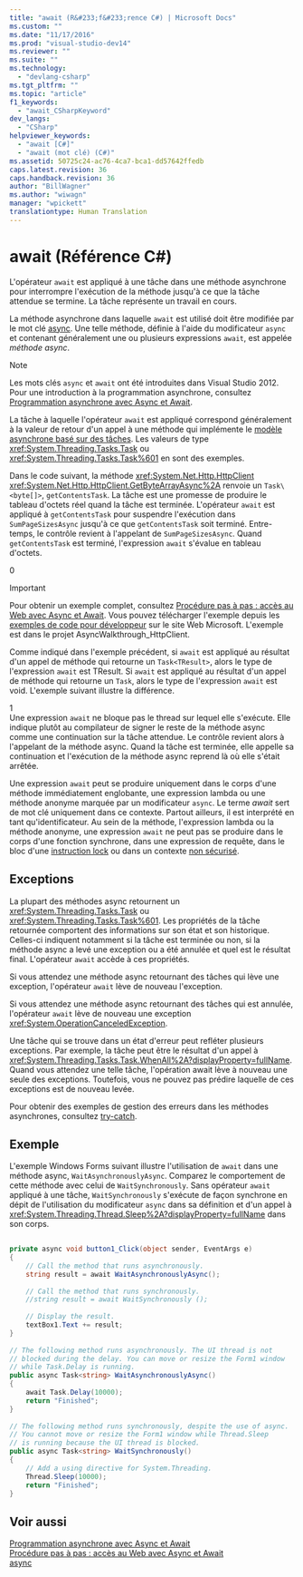```yaml
---
title: "await (R&#233;f&#233;rence C#) | Microsoft Docs"
ms.custom: ""
ms.date: "11/17/2016"
ms.prod: "visual-studio-dev14"
ms.reviewer: ""
ms.suite: ""
ms.technology: 
  - "devlang-csharp"
ms.tgt_pltfrm: ""
ms.topic: "article"
f1_keywords: 
  - "await_CSharpKeyword"
dev_langs: 
  - "CSharp"
helpviewer_keywords: 
  - "await [C#]"
  - "await (mot clé) (C#)"
ms.assetid: 50725c24-ac76-4ca7-bca1-dd57642ffedb
caps.latest.revision: 36
caps.handback.revision: 36
author: "BillWagner"
ms.author: "wiwagn"
manager: "wpickett"
translationtype: Human Translation
---
```

# await (R&#233;f&#233;rence C#)
L'opérateur `await` est appliqué à une tâche dans une méthode asynchrone pour interrompre l'exécution de la méthode jusqu'à ce que la tâche attendue se termine.  La tâche représente un travail en cours.  
  
 La méthode asynchrone dans laquelle `await` est utilisé doit être modifiée par le mot clé [async](../../../csharp/language-reference/keywords/async.md).  Une telle méthode, définie à l'aide du modificateur `async` et contenant généralement une ou plusieurs expressions `await`, est appelée *méthode async*.  
  
> [!NOTE]
>  Les mots clés `async` et `await` ont été introduites dans Visual Studio 2012.  Pour une introduction à la programmation asynchrone, consultez [Programmation asynchrone avec Async et Await](../Topic/Asynchronous%20Programming%20with%20Async%20and%20Await%20\(C%23%20and%20Visual%20Basic\).md).  
  
 La tâche à laquelle l'opérateur `await` est appliqué correspond généralement à la valeur de retour d'un appel à une méthode qui implémente le [modèle asynchrone basé sur des tâches](http://go.microsoft.com/fwlink/?LinkId=204847).  Les valeurs de type <xref:System.Threading.Tasks.Task> ou <xref:System.Threading.Tasks.Task%601> en sont des exemples.  
  
 Dans le code suivant, la méthode <xref:System.Net.Http.HttpClient> <xref:System.Net.Http.HttpClient.GetByteArrayAsync%2A> renvoie un `Task\<byte[]>`, `getContentsTask`.  La tâche est une promesse de produire le tableau d'octets réel quand la tâche est terminée.  L'opérateur `await` est appliqué à `getContentsTask` pour suspendre l'exécution dans `SumPageSizesAsync` jusqu'à ce que `getContentsTask` soit terminé.  Entre\-temps, le contrôle revient à l'appelant de `SumPageSizesAsync`.  Quand `getContentsTask` est terminé, l'expression `await` s'évalue en tableau d'octets.  
  
<CodeContentPlaceHolder>0</CodeContentPlaceHolder>  
> [!IMPORTANT]
>  Pour obtenir un exemple complet, consultez [Procédure pas à pas : accès au Web avec Async et Await](../Topic/Walkthrough:%20Accessing%20the%20Web%20by%20Using%20Async%20and%20Await%20\(C%23%20and%20Visual%20Basic\).md).  Vous pouvez télécharger l'exemple depuis les [exemples de code pour développeur](http://go.microsoft.com/fwlink/?LinkID=255191&clcid=0x409) sur le site Web Microsoft.  L'exemple est dans le projet AsyncWalkthrough\_HttpClient.  
  
 Comme indiqué dans l'exemple précédent, si `await` est appliqué au résultat d'un appel de méthode qui retourne un `Task<TResult>`, alors le type de l'expression `await` est TResult.  Si `await` est appliqué au résultat d'un appel de méthode qui retourne un `Task`, alors le type de l'expression `await` est void.  L'exemple suivant illustre la différence.  
  
<CodeContentPlaceHolder>1</CodeContentPlaceHolder>  
 Une expression `await` ne bloque pas le thread sur lequel elle s'exécute.  Elle indique plutôt au compilateur de signer le reste de la méthode async comme une continuation sur la tâche attendue.  Le contrôle revient alors à l'appelant de la méthode async.  Quand la tâche est terminée, elle appelle sa continuation et l'exécution de la méthode async reprend là où elle s'était arrêtée.  
  
 Une expression `await` peut se produire uniquement dans le corps d'une méthode immédiatement englobante, une expression lambda ou une méthode anonyme marquée par un modificateur `async`.  Le terme *await* sert de mot clé uniquement dans ce contexte.  Partout ailleurs, il est interprété en tant qu'identificateur.  Au sein de la méthode, l'expression lambda ou la méthode anonyme, une expression `await` ne peut pas se produire dans le corps d'une fonction synchrone, dans une expression de requête, dans le bloc d'une [instruction lock](../../../csharp/language-reference/keywords/lock-statement.md) ou dans un contexte [non sécurisé](../../../csharp/language-reference/keywords/unsafe.md).  
  
## Exceptions  
 La plupart des méthodes async retournent un <xref:System.Threading.Tasks.Task> ou <xref:System.Threading.Tasks.Task%601>.  Les propriétés de la tâche retournée comportent des informations sur son état et son historique. Celles\-ci indiquent notamment si la tâche est terminée ou non, si la méthode async a levé une exception ou a été annulée et quel est le résultat final.  L'opérateur `await` accède à ces propriétés.  
  
 Si vous attendez une méthode async retournant des tâches qui lève une exception, l'opérateur `await` lève de nouveau l'exception.  
  
 Si vous attendez une méthode async retournant des tâches qui est annulée, l'opérateur `await` lève de nouveau une exception <xref:System.OperationCanceledException>.  
  
 Une tâche qui se trouve dans un état d'erreur peut refléter plusieurs exceptions.  Par exemple, la tâche peut être le résultat d'un appel à <xref:System.Threading.Tasks.Task.WhenAll%2A?displayProperty=fullName>.  Quand vous attendez une telle tâche, l'opération await lève à nouveau une seule des exceptions.  Toutefois, vous ne pouvez pas prédire laquelle de ces exceptions est de nouveau levée.  
  
 Pour obtenir des exemples de gestion des erreurs dans les méthodes asynchrones, consultez [try\-catch](../../../csharp/language-reference/keywords/try-catch.md).  
  
## Exemple  
 L'exemple Windows Forms suivant illustre l'utilisation de `await` dans une méthode async, `WaitAsynchronouslyAsync`.  Comparez le comportement de cette méthode avec celui de `WaitSynchronously`.  Sans opérateur `await` appliqué à une tâche, `WaitSynchronously` s'exécute de façon synchrone en dépit de l'utilisation du modificateur `async` dans sa définition et d'un appel à <xref:System.Threading.Thread.Sleep%2A?displayProperty=fullName> dans son corps.  
  
```c#  
  
private async void button1_Click(object sender, EventArgs e)  
{  
    // Call the method that runs asynchronously.  
    string result = await WaitAsynchronouslyAsync();  
  
    // Call the method that runs synchronously.  
    //string result = await WaitSynchronously ();  
  
    // Display the result.  
    textBox1.Text += result;  
}  
  
// The following method runs asynchronously. The UI thread is not  
// blocked during the delay. You can move or resize the Form1 window   
// while Task.Delay is running.  
public async Task<string> WaitAsynchronouslyAsync()  
{  
    await Task.Delay(10000);  
    return "Finished";  
}  
  
// The following method runs synchronously, despite the use of async.  
// You cannot move or resize the Form1 window while Thread.Sleep  
// is running because the UI thread is blocked.  
public async Task<string> WaitSynchronously()  
{  
    // Add a using directive for System.Threading.  
    Thread.Sleep(10000);  
    return "Finished";  
}  
```  
  
## Voir aussi  
 [Programmation asynchrone avec Async et Await](../Topic/Asynchronous%20Programming%20with%20Async%20and%20Await%20\(C%23%20and%20Visual%20Basic\).md)   
 [Procédure pas à pas : accès au Web avec Async et Await](../Topic/Walkthrough:%20Accessing%20the%20Web%20by%20Using%20Async%20and%20Await%20\(C%23%20and%20Visual%20Basic\).md)   
 [async](../../../csharp/language-reference/keywords/async.md)